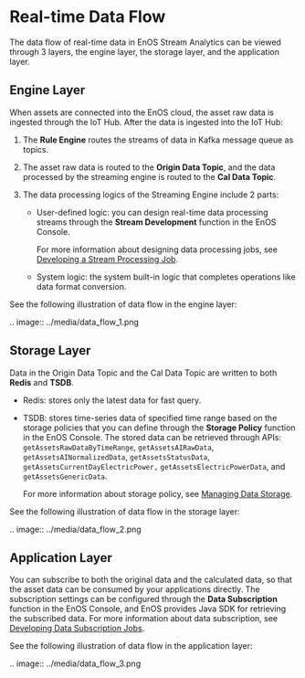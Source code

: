 # Real-time Data Flow

The data flow of real-time data in EnOS Stream Analytics can be viewed through 3 layers, the engine layer, the storage layer, and the application layer.

## Engine Layer

When assets are connected into the EnOS cloud, the asset raw data is ingested through the IoT Hub. After the data is ingested into the IoT Hub:

1. The **Rule Engine** routes the streams of data in Kafka message queue as topics.

2. The asset raw data is routed to the **Origin Data Topic**, and the data processed by the streaming engine is routed to the **Cal Data Topic**.

3. The data processing logics of the Streaming Engine include 2 parts:

   - User-defined logic: you can design real-time data processing streams through the **Stream Development** function in the EnOS Console. 

     For more information about designing data processing jobs, see [Developing a Stream Processing Job](/docs/data-asset/en/latest/howto/stream/index.html).  

   - System logic: the system built-in logic that completes operations like data format conversion.

See the following illustration of data flow in the engine layer:

.. image:: ../media/data_flow_1.png

## Storage Layer

Data in the Origin Data Topic and the Cal Data Topic are written to both **Redis** and **TSDB**.

- Redis: stores only the latest data for fast query.

- TSDB: stores time-series data of specified time range based on the storage policies that you can define through the **Storage Policy** function in the EnOS Console. The stored data can be retrieved through APIs: `getAssetsRawDataByTimeRange`, `getAssetsAIRawData`, `getAssetsAINormalizedData`, `getAssetsStatusData`, `getAssetsCurrentDayElectricPower,` `getAssetsElectricPowerData`, and `getAssetsGenericData`. 

   For more information about storage policy, see [Managing Data Storage](/docs/data-asset/en/latest/howto/storage/index.html).

See the following illustration of data flow in the storage layer:

.. image:: ../media/data_flow_2.png

## Application Layer

You can subscribe to both the original data and the calculated data, so that the asset data can be consumed by your applications directly. The subscription settings can be configured through the **Data Subscription** function in the EnOS Console, and EnOS provides Java SDK for retrieving the subscribed data. For more information about data subscription, see [Developing Data Subscription Jobs](/docs/data-asset/en/latest/howto/obtain/managing_data_subscription.html).

See the following illustration of data flow in the application layer:

.. image:: ../media/data_flow_3.png

<!--end-->
